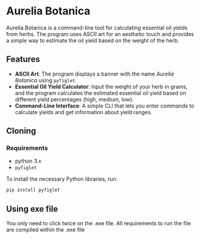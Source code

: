 # Aurelia Botanica

Aurelia Botanica is a command-line tool for calculating essential oil yields from herbs. The program uses ASCII art for an aesthetic touch and provides a simple way to estimate the oil yield based on the weight of the herb.

## Features

- **ASCII Art**: The program displays a banner with the name *Aurelia Botanica* using `pyfiglet`.
- **Essential Oil Yield Calculator**: Input the weight of your herb in grams, and the program calculates the estimated essential oil yield based on different yield percentages (high, medium, low).
- **Command-Line Interface**: A simple CLI that lets you enter commands to calculate yields and get information about yield ranges.

## Cloning

### Requirements
- python 3.x
- `pyfiglet` 

To install the necessary Python libraries, run:
```bash
pip install pyfiglet
```
## Using exe file

You only need to click twice on the .exe file. All requirements to run the file are compiled within the .exe file